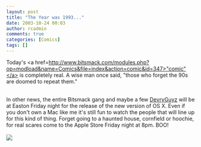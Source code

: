 ```yaml
---
layout: post
title: "The Year was 1993..."
date: 2003-10-24 00:03
author: rcadmin
comments: true
categories: [Comics]
tags: []
---
```

Today's <a href=http://www.bitsmack.com/modules.php?op=modload&name=Comics&file=index&action=comic&id=347>"comic"</a> is completely real. A wise man once said, "those who forget the 90s are doomed to repeat them."
<br />

<br />
In other news, the entire Bitsmack gang and maybe a few <a href=http://www.devryguyz.com>DevryGuyz</a> will be at Easton Friday night for the release of the new version of OS X. Even if you don't own a Mac like me it's still fun to watch the people that will line up for this kind of thing. Forget going to a haunted house, cornfield or hoochie, for real scares come to the Apple Store Friday night at 8pm. BOO!<Br><br><!--more--><img src='/wp/wp-content/comics/20031024.gif' alt'' />
